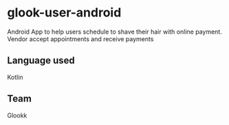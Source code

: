 # glook-user-android
 Android App  to help users schedule to shave their hair with online payment. Vendor accept appointments and receive payments


## Language used

 Kotlin
 
 
## Team

Glookk
